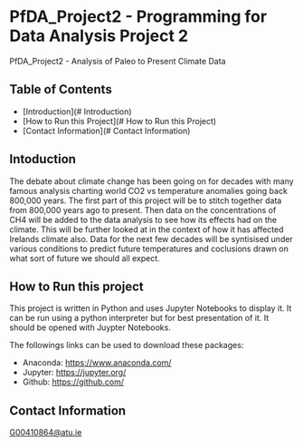 # PfDA_Project2 - Programming for Data Analysis Project 2
PfDA_Project2 - Analysis of Paleo to Present Climate Data

## Table of Contents

* [Introduction](# Introduction)
* [How to Run this Project](# How to Run this Project)
* [Contact Information](# Contact Information)

## Intoduction

The debate about climate change has been going on for decades with many famous analysis charting world CO2 vs temperature anomalies going back 800,000 years. The first part of this project will be to stitch together data from 800,000 years ago to present. Then data on the concentrations of CH4 will be added to the data analysis to see how its effects had on the climate. This will be further looked at in the context of how it has affected Irelands climate also. 
Data for the next few decades will be syntisised under various conditions to predict future temperatures and coclusions drawn on what sort of future we should all expect.

## How to Run this project
This project is written in Python and uses Jupyter Notebooks to display it. It can be run using a python interpreter but for best presentation of it. It should be opened with Juypter Notebooks.

The followings links can be used to download these packages:
- Anaconda: https://www.anaconda.com/ 
- Jupyter: https://jupyter.org/ 
- Github: https://github.com/

## Contact Information
G00410864@atu.ie